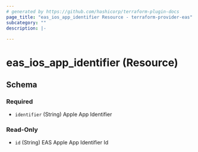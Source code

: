 ```yaml
---
# generated by https://github.com/hashicorp/terraform-plugin-docs
page_title: "eas_ios_app_identifier Resource - terraform-provider-eas"
subcategory: ""
description: |-
  
---
```


# eas_ios_app_identifier (Resource)





<!-- schema generated by tfplugindocs -->
## Schema

### Required

- `identifier` (String) Apple App Identifier

### Read-Only

- `id` (String) EAS Apple App Identifier Id
